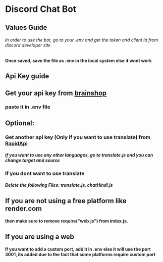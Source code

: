 # Discord Chat Bot
## Values Guide
###### In order to use the bot, go to your .env and get the token and client id from discord developer site
#### Once saved, save the file as .env in the local system else it wont work


## Api Key guide
## Get your api key from [brainshop](https://brainshop.ai/)
### paste it in .env file
## Optional:
### Get another api key (Only if you want to use translate) from [RapidApi](https://rapidapi.com/sibaridev/api/rapid-translate-multi-traduction/)
##### If you want to use any other languages, go to translate.js and you can change target and source
### If you dont want to use translate
##### Delete the following Files: translate.js, chatHindi.js
## If you are not using a free platform like render.com
#### then make sure to remove require("web.js") from index.js.

## If you are using a web
#### If you want to add a custom port, add it in .env else it will use the port 3001, its added due to the fact that some platforms require custom port